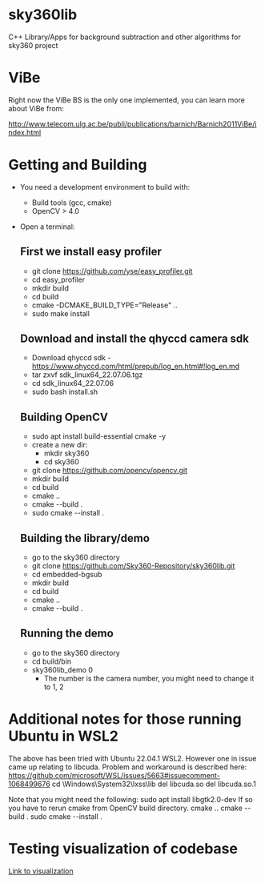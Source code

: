 # sky360lib
C++ Library/Apps for background subtraction and other algorithms for sky360 project

# ViBe
Right now the ViBe BS is the only one implemented, you can learn more about ViBe from:

http://www.telecom.ulg.ac.be/publi/publications/barnich/Barnich2011ViBe/index.html

# Getting and Building

* You need a development environment to build with:
  - Build tools (gcc, cmake)
  - OpenCV > 4.0

* Open a terminal:
  ## First we install easy profiler 
  - git clone https://github.com/yse/easy_profiler.git
  - cd easy_profiler
  - mkdir build
  - cd build
  - cmake -DCMAKE_BUILD_TYPE="Release" ..
  - sudo make install

  ## Download and install the qhyccd camera sdk
  - Download qhyccd sdk - https://www.qhyccd.com/html/prepub/log_en.html#!log_en.md
  - tar zxvf sdk_linux64_22.07.06.tgz
  - cd sdk_linux64_22.07.06 
  - sudo bash install.sh
  
  ## Building OpenCV
  - sudo apt install build-essential cmake -y
  - create a new dir:
    - mkdir sky360
    - cd sky360
  - git clone https://github.com/opencv/opencv.git
  - mkdir build
  - cd build
  - cmake ..
  - cmake --build .
  - sudo cmake --install .
  
  ## Building the library/demo
  - go to the sky360 directory
  - git clone https://github.com/Sky360-Repository/sky360lib.git
  - cd embedded-bgsub
  - mkdir build
  - cd build
  - cmake ..
  - cmake --build .
  
  ## Running the demo
  - go to the sky360 directory
  - cd build/bin
  - sky360lib_demo 0
    - The number is the camera number, you might need to change it to 1, 2


# Additional notes for those running Ubuntu in WSL2
The above has been tried with Ubuntu 22.04.1 WSL2. However one in issue came up relating to libcuda.
Problem and workaround is described here: https://github.com/microsoft/WSL/issues/5663#issuecomment-1068499676
cd \Windows\System32\lxss\lib
del libcuda.so
del libcuda.so.1

Note that you might need the following: 
sudo apt install libgtk2.0-dev
If so you have to rerun cmake from OpenCV build directory.
cmake ..
cmake --build .
sudo cmake --install .

# Testing visualization of codebase
[Link to visualization](https://mango-dune-07a8b7110.1.azurestaticapps.net/?repo=Sky360-Repository%2Fsky360lib)
